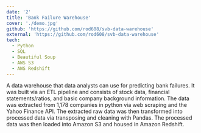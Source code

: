 ```yaml
---
date: '2'
title: 'Bank Failure Warehouse'
cover: './demo.jpg'
github: 'https://github.com/rod608/svb-data-warehouse'
external: 'https://github.com/rod608/svb-data-warehouse'
tech:
  - Python
  - SQL
  - Beautiful Soup
  - AWS S3
  - AWS Redshift
---
```


A data warehouse that data analysts can use for predicting bank failures. It was built via an ETL pipeline and consists of stock data, financial statements/ratios, and basic company background information. The data was extracted from 1,178 companies in python via web scraping and the Yahoo Finance API. The extracted raw data was then transformed into processed data via transposing and cleaning with Pandas. The processed data was then loaded into Amazon S3 and housed in Amazon Redshift.
